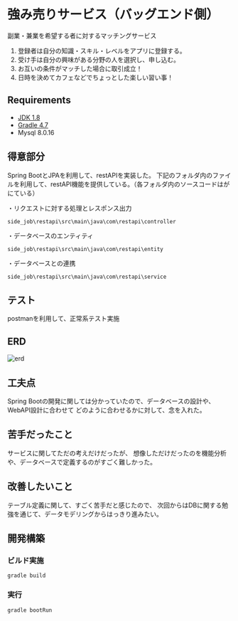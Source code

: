 # 強み売りサービス（バッグエンド側）
副業・兼業を希望する者に対するマッチングサービス
1. 登録者は自分の知識・スキル・レベルをアプリに登録する。
2. 受け手は自分の興味がある分野の人を選択し、申し込む。
3. お互いの条件がマッチした場合に取引成立！
4. 日時を決めてカフェなどでちょっとした楽しい習い事！

## Requirements
- [JDK 1.8](http://www.oracle.com/technetwork/java/javase/downloads/jdk8-downloads-2133151.html)
- [Gradle 4.7](https://gradle.org/)
- Mysql 8.0.16

## 得意部分
Spring BootとJPAを利用して、restAPIを実装した。
下記のフォルダ内のファイルを利用して、restAPI機能を提供している。（各フォルダ内のソースコードはがにている）

・リクエストに対する処理とレスポンス出力
```
side_job\restapi\src\main\java\com\restapi\controller
```

・データベースのエンティティ
```
side_job\restapi\src\main\java\com\restapi\entity
```

・データベースとの連携
```
side_job\restapi\src\main\java\com\restapi\service
```
## テスト
postmanを利用して、正常系テスト実施

## ERD
![erd](https://user-images.githubusercontent.com/12822983/57743551-7cdbdd80-7700-11e9-859b-ee1af235034c.jpg)

## 工夫点
Spring Bootの開発に関しては分かっていたので、データベースの設計や、WebAPI設計に合わせて
どのように合わせるかに対して、念を入れた。

## 苦手だったこと
サービスに関してただの考えだけだったが、
想像しただけだったのを機能分析や、データベースで定義するのがすごく難しかった。

## 改善したいこと
テーブル定義に関して、すごく苦手だと感じたので、
次回からはDBに関する勉強を通じて、データモデリングからはっきり進みたい。

## 開発構築
### ビルド実施
```
gradle build
```

### 実行
```
gradle bootRun
``` 